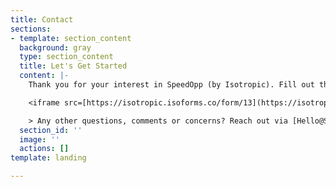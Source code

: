 ```yaml
---
title: Contact
sections:
- template: section_content
  background: gray
  type: section_content
  title: Let's Get Started
  content: |-
    Thank you for your interest in SpeedOpp (by Isotropic). Fill out this quick form, and we'll get in touch within 1 business day to speak about our service.

    <iframe src=[https://isotropic.isoforms.co/form/13](https://isotropic.isoforms.co/form/13 "https://isotropic.isoforms.co/form/13")></iframe>

    > Any other questions, comments or concerns? Reach out via [Hello@SpeedOpp.com](mailto:hello@speedopp.com)
  section_id: ''
  image: ''
  actions: []
template: landing

---
```

